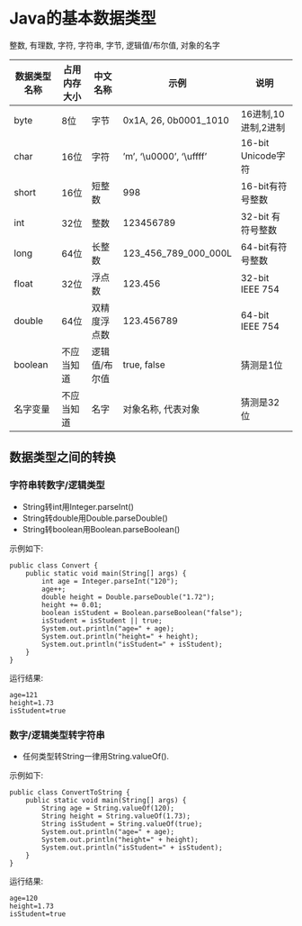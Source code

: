 # Java的基本数据类型
整数, 有理数, 字符, 字符串, 字节, 逻辑值/布尔值, 对象的名字

|数据类型名称 |占用内存大小 |中文名称 |示例              |说明               |
| ------------- | ------------- | --------- | ------------ |-------------|
|byte|	8位|	字节|	0x1A, 26, 0b0001_1010|	16进制,10进制,2进制
|char|16位|字符|’m’, ‘\u0000’, ‘\uffff’|16-bit Unicode字符|
|short|16位|短整数|998|16-bit有符号整数|
|int|32位|整数|123456789|32-bit 有符号整数|
|long|64位|长整数|123_456_789_000_000L|64-bit有符号整数|
|float|32位|浮点数|123.456|32-bit IEEE 754|
|double|64位|双精度浮点数|123.456789|64-bit IEEE 754|
|boolean|不应当知道|逻辑值/布尔值|true, false|猜测是1位 |	
|名字变量|不应当知道|名字|对象名称, 代表对象|猜测是32位|

## 数据类型之间的转换
### 字符串转数字/逻辑类型
- String转int用Integer.parseInt()
- String转double用Double.parseDouble()
- String转boolean用Boolean.parseBoolean()

示例如下:

	public class Convert {
	    public static void main(String[] args) {
	        int age = Integer.parseInt("120");
	        age++;
	        double height = Double.parseDouble("1.72");
	        height += 0.01;
	        boolean isStudent = Boolean.parseBoolean("false");
	        isStudent = isStudent || true;
	        System.out.println("age=" + age);
	        System.out.println("height=" + height);
	        System.out.println("isStudent=" + isStudent);
	    }
	}
运行结果:

	age=121
	height=1.73
	isStudent=true

### 数字/逻辑类型转字符串
- 任何类型转String一律用String.valueOf().

示例如下:

    public class ConvertToString {
        public static void main(String[] args) {
            String age = String.valueOf(120);
            String height = String.valueOf(1.73);
            String isStudent = String.valueOf(true);
            System.out.println("age=" + age);
            System.out.println("height=" + height);
            System.out.println("isStudent=" + isStudent);
        }
    }
运行结果:

    age=120
    height=1.73
    isStudent=true
